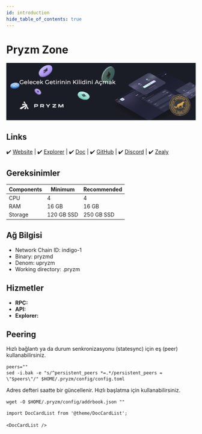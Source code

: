 ```yaml
---
id: introduction
hide_table_of_contents: true
---
```


# Pryzm Zone

![PryzmZone](./img/Pryzm-Service.jpg)

## Links

 ✔️ [Website](https://pryzm.zone/) | ✔️ [Explorer](https://cosmos-testnet.anatolianteam.com/Pryzm) | ✔️ [Doc](https://docs.pryzm.zone/) | ✔️ [GitHub](https://github.com/pryzm-finance) | ✔️ [Discord](https://discord.gg/eZGaXFEeEZ) | ✔️ [Zealy](https://zealy.io/c/pryzm/invite/cfNmFH3eoXrvl2Rr9qk7o)

## Gereksinimler

| Components | Minimum | **Recommended** |
| ------------ | ------------ | ------------ |
| CPU |	4 | 4 |
| RAM	| 16 GB | 16 GB |
| Storage	| 120 GB SSD | 250 GB SSD |

## Ağ Bilgisi 

* Network Chain ID: indigo-1
* Binary: pryzmd
* Denom: upryzm
* Working directory: .pryzm

## Hizmetler
* **RPC:** 
* **API:** 
* **Explorer:** 

## Peering
Hızlı bağlantı ya da durum senkronizasyonu (statesync) için eş (peer) kullanabilirsiniz.
```shell
peers=""
sed -i.bak -e "s/^persistent_peers *=.*/persistent_peers = \"$peers\"/" $HOME/.pryzm/config/config.toml
```
Adres defteri saatte bir güncellenir. Hızlı başlatma için kullanabilirsiniz.
```shell
wget -O $HOME/.pryzm/config/addrbook.json ""
```

```mdx-code-block
import DocCardList from '@theme/DocCardList';

<DocCardList />
```